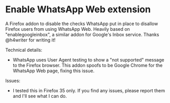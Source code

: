 Enable WhatsApp Web extension
=============================

A Firefox addon to disable the checks WhatsApp put in place to disallow Firefox users from using WhatsApp Web.
Heavily based on "enablegoogleinbox", a similar addon for Google's Inbox service. Thanks @h4writer for writing it!

Technical details:
- WhatsApp uses User Agent testing to show a "not supported" message to the Firefox browser. This addon spoofs to be Google Chrome for the WhatsApp Web page, fixing this issue.

Issues:
- I tested this in Firefox 35 only. If you find any issues, please report them and I'll see what I can do.

